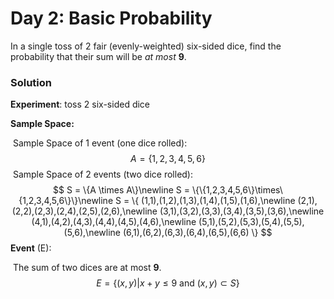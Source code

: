 #   Day 2: Basic Probability

In a single toss of 2 fair (evenly-weighted) six-sided dice, find the probability that their sum will be *at most* **9**.

### Solution

**Experiment**: toss 2 six-sided dice

**Sample Space:**

​	Sample Space of 1 event (one dice rolled):
$$
A = \{1, 2, 3, 4 ,5 , 6\}
$$
​	Sample Space of 2 events (two dice rolled):
$$
S = \{A \times A\}\newline 
S = \{\{1,2,3,4,5,6\}\times\{1,2,3,4,5,6\}\}\newline
S = \{
(1,1),(1,2),(1,3),(1,4),(1,5),(1,6),\newline
(2,1),(2,2),(2,3),(2,4),(2,5),(2,6),\newline
(3,1),(3,2),(3,3),(3,4),(3,5),(3,6),\newline
(4,1),(4,2),(4,3),(4,4),(4,5),(4,6),\newline
(5,1),(5,2),(5,3),(5,4),(5,5),(5,6),\newline
(6,1),(6,2),(6,3),(6,4),(6,5),(6,6)
\}
$$
 **Event** (E):

​	The sum of two dices are at most **9**.
$$
E=\{(x,y)|x+y\leq9\text{ and }(x,y)\subset S\}
$$
